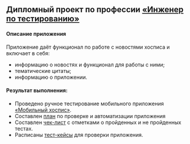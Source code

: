 ## Дипломный проект по профессии [«Инженер по тестированию»](https://github.com/netology-code/qamid-diplom/tree/main)

#### Описание приложения

Приложение даёт функционал по работе с новостями хосписа и включает в себя:
- информацию о новостях и функционал для работы с ними;
- тематические цитаты;
- информацию о приложении.

#### Результат выполнения:
- Проведено ручное тестирование мобильного приложения [«Мобильный хоспис»](https://drive.google.com/drive/u/1/folders/14Sl8CAiIzFqtyXx6BAmWVlbu3_cXXzH1).
- Составлен [план](documentation/Plan.md) по проверке и автоматизации приложения
- Составлен [чек-лист](https://docs.google.com/spreadsheets/d/1tp4zuPhJCrSsRBF5NDZpXZ0Zf8EW4IJW4OcM2-sP4Pw/edit?usp=sharing) c отметками о пройденных и не пройденных тестах.
- Расписаны [тест-кейсы](https://docs.google.com/spreadsheets/d/13tMf-otSAiVjPkjxseBMgqfu87Zq7K2qYAKQP9Yd5mY/edit?usp=sharing) для проверки приложения.